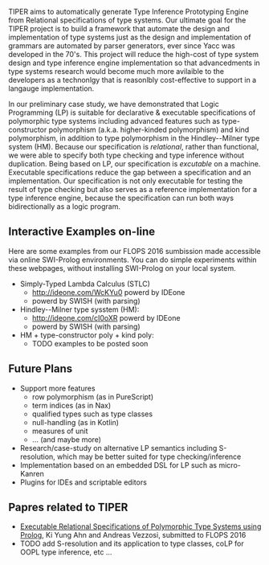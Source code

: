 TIPER aims to automatically generate Type Inference Prototyping Engine from Relational specifications of type systems. Our ultimate goal for the TIPER project is to build a framework that automate the design and implementation of type systems just as the design and implementation of grammars are automated by parser generators, ever since Yacc was developed in the 70's. This project will reduce the high-cost of type system design and type inference engine implementation so that advancedments in type systems research would become much more avilaible to the developers as a technonlgy that is reasonlbly cost-effective to support in a langauge implementation.

In our preliminary case study, we have demonstrated that Logic Programming (LP) is suitable for declarative & executable specifications of polymorphic type systems including advanced features such as type-constructor polymorphism (a.k.a. higher-kinded polymorphism) and kind polymorphism, in addition to type polymorphism in the Hindley--Milner type system (HM). Because our specification is _relational_, rather than functional, we were able to specify both type checking and type inference without duplication. Being based on LP, our specification is _excutable_ on a machine. Executable specifications reduce the gap between a specification and an implementation. Our specification is not only executable for testing the result of type checking but also serves as a reference implementation for a type inference engine, because the specification can run both ways bidirectionally as a logic program.

## Interactive Examples on-line
Here are some examples from our FLOPS 2016 sumbission made accessible via online SWI-Prolog environments.
You can do simple experiments within these webpages, without installing SWI-Prolog on your local system.

* Simply-Typed Lambda Calculus (STLC)
  - http://ideone.com/WcKYu0 powerd by IDEone
  - powerd by SWISH (with parsing)
* Hindley--Milner type sysstem (HM):
  - http://ideone.com/cI0oXR powerd by IDEone
  - powerd by SWISH (with parsing)
* HM + type-constructor poly + kind poly:
  - TODO examples to be posted soon

## Future Plans
* Support more features 
  - row polymorphism (as in PureScript)
  - term indices (as in Nax)
  - qualified types such as type classes
  - null-handling (as in Kotlin)
  - measures of unit
  - ... (and maybe more)
* Research/case-study on alternative LP semantics including S-resolution, which may be better suited for type checking/inference
* Implementation based on an embedded DSL for LP such as micro-Kanren
* Plugins for IDEs and scriptable editors

## Papres related to TIPER
* [Executable Relational Specifications of Polymorphic Type Systems using Prolog](https://www.sharelatex.com/project/557756cfdfb75ebd54bf5807), Ki Yung Ahn and Andreas Vezzosi, submitted to FLOPS 2016
* TODO add S-resolution and its application to type classes, coLP for OOPL type inference, etc ...
